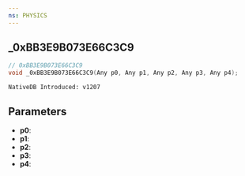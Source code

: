 ```yaml
---
ns: PHYSICS
---
```

## _0xBB3E9B073E66C3C9

```c
// 0xBB3E9B073E66C3C9
void _0xBB3E9B073E66C3C9(Any p0, Any p1, Any p2, Any p3, Any p4);
```

```
NativeDB Introduced: v1207
```

## Parameters
* **p0**:
* **p1**:
* **p2**:
* **p3**:
* **p4**:
